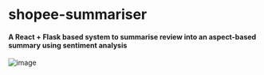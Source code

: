 # shopee-summariser
#### A React + Flask based system to summarise review into an aspect-based summary using sentiment analysis
![image](https://github.com/Kensvin28/shopee-summariser/assets/63847755/3355c294-9fa5-4974-bd8c-dbdbd98334d7)
